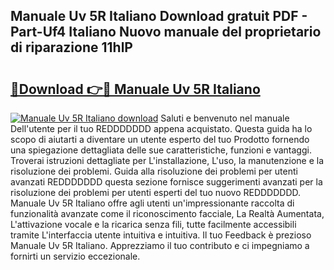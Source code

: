 ## Manuale Uv 5R Italiano Download gratuit PDF - Part-Uf4 Italiano Nuovo manuale del proprietario di riparazione 11hlP

# <h2><a href="http://dfb4mow.blite.top/?on=Manuale+Uv+5R+Italiano">🔗Download 👉🔴 Manuale Uv 5R Italiano</a></h2>

[![Manuale Uv 5R Italiano download](https://i.imgur.com/lujVjoI.png)](http://dfb4mow.blite.top/?on=Manuale+Uv+5R+Italiano)
Saluti e benvenuto nel manuale Dell'utente per il tuo REDDDDDDD appena acquistato. Questa guida ha lo scopo di aiutarti a diventare un utente esperto del tuo Prodotto fornendo una spiegazione dettagliata delle sue caratteristiche, funzioni e vantaggi. Troverai istruzioni dettagliate per L'installazione, L'uso, la manutenzione e la risoluzione dei problemi. Guida alla risoluzione dei problemi per utenti avanzati REDDDDDDD questa sezione fornisce suggerimenti avanzati per la risoluzione dei problemi per utenti esperti del tuo nuovo REDDDDDDD. Manuale Uv 5R Italiano offre agli utenti un'impressionante raccolta di funzionalità avanzate come il riconoscimento facciale, La Realtà Aumentata, L'attivazione vocale e la ricarica senza fili, tutte facilmente accessibili tramite L'interfaccia utente intuitiva e intuitiva. Il tuo Feedback è prezioso Manuale Uv 5R Italiano. Apprezziamo il tuo contributo e ci impegniamo a fornirti un servizio eccezionale.
